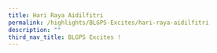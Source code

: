 ```yaml
---
title: Hari Raya Aidilfitri
permalink: /highlights/BLGPS-Excites/hari-raya-aidilfitri
description: ""
third_nav_title: BLGPS Excites !
---
```

